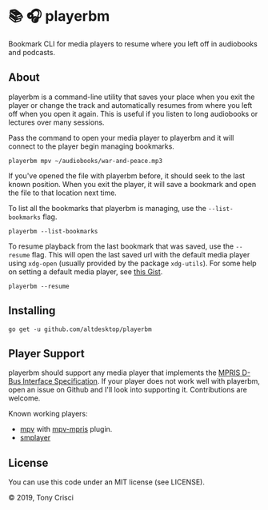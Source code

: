 # 📚 🎧 playerbm

Bookmark CLI for media players to resume where you left off in audiobooks and podcasts.

## About

playerbm is a command-line utility that saves your place when you exit the player or change the track and automatically resumes from where you left off when you open it again. This is useful if you listen to long audiobooks or lectures over many sessions.

Pass the command to open your media player to playerbm and it will connect to the player begin managing bookmarks.

```
playerbm mpv ~/audiobooks/war-and-peace.mp3
```

If you've opened the file with playerbm before, it should seek to the last known position. When you exit the player, it will save a bookmark and open the file to that location next time.

To list all the bookmarks that playerbm is managing, use the `--list-bookmarks` flag.

```
playerbm --list-bookmarks
```

To resume playback from the last bookmark that was saved, use the `--resume` flag. This will open the last saved url with the default media player using `xdg-open` (usually provided by the package `xdg-utils`). For some help on setting a default media player, see [this Gist](https://gist.github.com/acrisci/b264c4b8e7f93a21c13065d9282dfa4a).

```
playerbm --resume
```

## Installing

```
go get -u github.com/altdesktop/playerbm
```

## Player Support

playerbm should support any media player that implements the [MPRIS D-Bus Interface Specification](https://specifications.freedesktop.org/mpris-spec/latest/). If your player does not work well with playerbm, open an issue on Github and I'll look into supporting it. Contributions are welcome.

Known working players:

* [mpv](https://github.com/mpv-player/mpv) with [mpv-mpris](https://github.com/hoyon/mpv-mpris) plugin.
* [smplayer](https://www.smplayer.info/)

## License

You can use this code under an MIT license (see LICENSE).

© 2019, Tony Crisci
